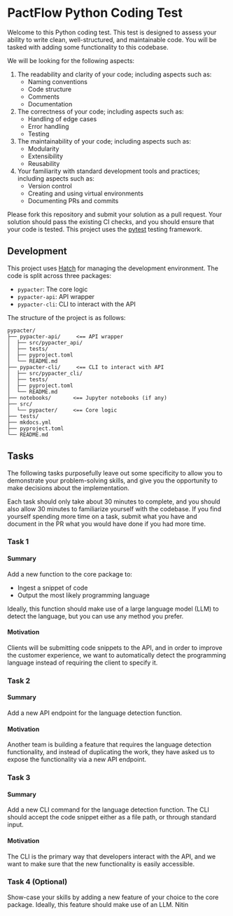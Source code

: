 # PactFlow Python Coding Test

Welcome to this Python coding test. This test is designed to assess your ability
to write clean, well-structured, and maintainable code. You will be tasked with
adding some functionality to this codebase.

We will be looking for the following aspects:

1.  The readability and clarity of your code; including aspects such as:
    -   Naming conventions
    -   Code structure
    -   Comments
    -   Documentation
2.  The correctness of your code; including aspects such as:
    -   Handling of edge cases
    -   Error handling
    -   Testing
3.  The maintainability of your code; including aspects such as:
    -   Modularity
    -   Extensibility
    -   Reusability
4.  Your familiarity with standard development tools and practices; including
    aspects such as:
    -   Version control
    -   Creating and using virtual environments
    -   Documenting PRs and commits

Please fork this repository and submit your solution as a pull request. Your
solution should pass the existing CI checks, and you should ensure that your
code is tested. This project uses the [pytest](https://docs.pytest.org/en/stable/) testing framework.

## Development

This project uses [Hatch](https://hatch.pypa.io) for managing the development
environment. The code is split across three packages:

-   `pypacter`: The core logic
-   `pypacter-api`: API wrapper
-   `pypacter-cli`: CLI to interact with the API

The structure of the project is as follows:

```text
pypacter/
├── pypacter-api/     <== API wrapper
│  ├── src/pypacter_api/
│  ├── tests/
│  ├── pyproject.toml
│  └── README.md
├── pypacter-cli/     <== CLI to interact with API
│  ├── src/pypacter_cli/
│  ├── tests/
│  ├── pyproject.toml
│  └── README.md
├── notebooks/       <== Jupyter notebooks (if any)
├── src/
│  └── pypacter/     <== Core logic
├── tests/
├── mkdocs.yml
├── pyproject.toml
└── README.md
```

## Tasks

The following tasks purposefully leave out some specificity to allow you to
demonstrate your problem-solving skills, and give you the opportunity to make
decisions about the implementation.

Each task should only take about 30 minutes to complete, and you should also allow 30 minutes to familiarize yourself with the codebase. If you find yourself spending more time on a task, submit what you have and document in the PR what you would have done if you had more time.

### Task 1

#### Summary

Add a new function to the core package to:

-   Ingest a snippet of code
-   Output the most likely programming language

Ideally, this function should make use of a large language model (LLM) to detect the language, but you can use any method you prefer.

#### Motivation

Clients will be submitting code snippets to the API, and in order to improve the
customer experience, we want to automatically detect the programming language
instead of requiring the client to specify it.

### Task 2

#### Summary

Add a new API endpoint for the language detection function.

#### Motivation

Another team is building a feature that requires the language detection
functionality, and instead of duplicating the work, they have asked us to
expose the functionality via a new API endpoint.

### Task 3

#### Summary

Add a new CLI command for the language detection function. The CLI should
accept the code snippet either as a file path, or through standard input.

#### Motivation

The CLI is the primary way that developers interact with the API, and we want to
make sure that the new functionality is easily accessible.

### Task 4 (Optional)

Show-case your skills by adding a new feature of your choice to the core package. Ideally, this feature should make use of an LLM.
Nitin
